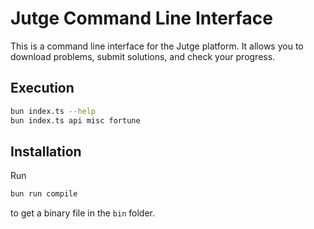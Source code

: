 # Jutge Command Line Interface

This is a command line interface for the Jutge platform. It allows you to download problems, submit solutions, and check your progress.

## Execution

```bash
bun index.ts --help
bun index.ts api misc fortune
```

## Installation

Run

```bash
bun run compile
```

to get a binary file in the `bin` folder.

